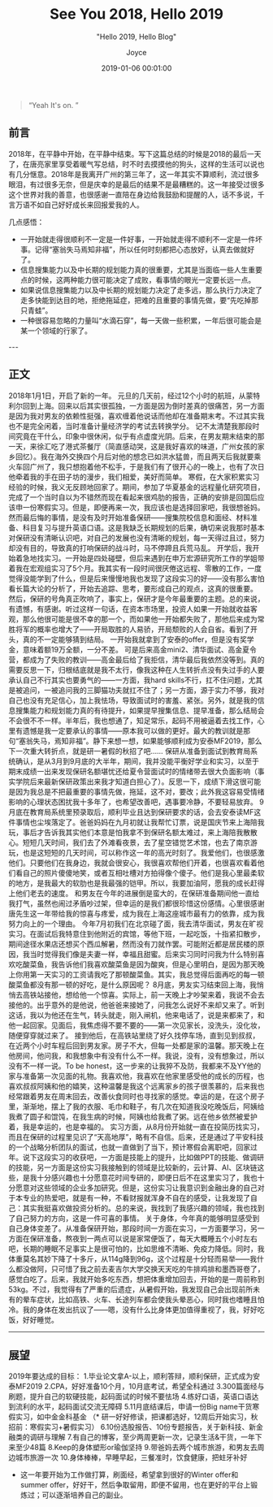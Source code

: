 ﻿---
layout:     post
title:      "See You 2018, Hello 2019"
subtitle:   " \"Hello 2019, Hello Blog\""
date:       2019-01-06 00:01:00
author:     "Joyce"
header-img: "post-bg-20190106.jpg"
catalog: true
tags:
    - 生活
    
---

> “Yeah It's on. ”


## 前言

2018年，在平静中开始，在平静中结束。写下这篇总结的时候是2018的最后一天了，在唐亮家里享受着暖气写总结，时不时去摸摸他的狗头，这样的生活可以说也有几分惬意。2018年是我离开广州的第三年了，这一年其实不算顺利，流过很多眼泪，有过很多无奈，但是庆幸的是最后的结果不是最糟糕的。这一年接受过很多这个世界对我的善意，也很感谢一直陪在身边给我鼓励和提醒的人，话不多说，千言万语不如自己好好成长来回报爱我的人。

几点感悟：
* 一开始就走得很顺利不一定是一件好事，一开始就走得不顺利不一定是一件坏事。记得“塞翁失马焉知非福”，所以任何时刻都把心态放好，认真去做就好了。
* 信息搜集能力以及中长期的规划能力真的很重要，尤其是当面临一些人生重要点的时候，这两种能力很可能决定了成败，看事情的眼光一定要长远一点。
* 如果说信息搜集能力以及中长期的规划能力决定了走多远，那么执行力决定了走多快能到达目的地，拒绝拖延症，把难的且重要的事情先做，要“先吃掉那只青蛙”。
* 一种很容易忽略的力量叫“水滴石穿”，每一天做一些积累，一年后很可能会是某一个领域的行家了。


<p id = "build"></p>
---

## 正文

2018年1月1日，开启了新的一年。
	元旦的几天前，经过12个小时的航班，从蒙特利尔回到上海。回来以后其实很孤独，一方面是因为倒时差真的很痛苦，另一方面是因为我对男友的依赖性挺强，喜欢缠着他说话而他却在准备期末考。不过其实我也不是完全闲着，当时准备计量经济学的考试去转换学分。
	记不太清楚我那段时间究竟在干什么，印象中很休闲，似乎有点虚度光阴。后来，在男友期末结束的那一天，来徐汇吃了港式茶餐厅（简直感动哭，这是我好喜欢的味道，广州女孩的家乡回忆）。我在海外交换四个月后对他的想念已如洪水猛兽，而且两天后我就要乘火车回广州了，我只想抱着他不松手，于是我们有了很开心的一晚上，也有了次日他牵着我的手在田子坊的漫步，我们相爱，美好而简单。
寒假，在大家积累实习经验的时候，我义无反顾地回家了。期间，参加了华夏基金的远程量化研究项目，完成了一个当时自以为不错然而现在看起来很鸡肋的报告，正确的安排是回国后应该申一份寒假实习。但是，即便再来一次，我应该也是选择回家吧，我很想爸妈。然而最后悔的事情，是没有及时开始准备保研——搜集院校信息和面经、材料准备、科目复习与提升英语口语。这是我缺乏长期规划的后果，确切来说我那时基本对保研没有清晰认识吧，对自己的发展也没有清晰的规划，每一天得过且过，努力却没有目的，导致真的打响保研的战斗时，马不停蹄且兵荒马乱。
开学后，我开始着急地找实习。一开始是四处碰壁，但后来遇到在申万宏源研究所工作的学姐带着我在宏观组实习了5个月。我其实有一段时间很厌倦这远程、零散的工作，一度觉得没能学到了什么，但是后来慢慢地我也发现了这段实习的好——没有那么害怕看长篇大论的分析了，开始去追踪、思考，要形成自己的观点，这真的很重要。
	然后，保研的号角真正吹响了，事实上，保研才是今年最重要的主题。总的来说，有遗憾，有感谢。听过这样一句话，在资本市场里，投资人如果一开始就收益客观，那么他很可能是很不幸的那一个，而如果他一开始都失败了，那他后来成为常胜将军的概率也增大了——开局取胜的人易骄，开局颓败的人会自省。看到了开头，真的不一定能够猜到结局。
	一开始我就拿到了安泰的offer，但是没有奖学金，意味着额19万全额，一分不差。
可是后来高金mini2、清华面试、高金夏令营，都成为了失败的教训——高金最后给了我拒信，清华最后我依然没等到。真的需要反思一下，归根结底就是我不太行，像我这种在人生转折点没有失过手的人要承认自己不行其实也要勇气的——一方面，我hard skills不行，扛不住问题，尤其是被追问，一被追问我的三脚猫功夫就扛不住了；另一方面，源于实力不够，我对自己也没有充足信心，加上我怯场，导致面试时的害羞、紧张。另外，就是我的信息搜集能力和规划能力真的有待提升，如果提早搜集信息、提早准备，那么结局会不会很不不一样。半年后，我也想通了，知足常乐，起码不用被逼着去找工作，心里有遗憾是我一定要承认的事情——原本我可以做的更好。最大的教训就是那句“塞翁失马，焉知非福”。静下来想一想，如果能够顺利成为安泰MF2019，那么下一次重大转折点，就是研一暑假的秋招了吧……
保研从准备到面试到教育局系统确认，是从3月到9月底的大半年，期间，我并没能平衡好学业和实习，以至于期末成绩一出来发现保研名额堪忧还给夏令营面试时的情绪带去很大负面影响（事实学院后来最新保研政策出来我才知道白担心了）。反思一下，成绩下滑这很可能是因为我总是不把最重要的事情先做，拖延，这不对，要改；此外我这容易受情绪影响的心理状态困扰我十多年了，也希望改善吧，遇事要冷静，不要轻易放弃。
9月底在教育局系统里预录取后，顺利毕业且达到保研要求的话，会去安泰读MF这件事情也尘埃落定了。爸爸妈妈在九月初就让我帮忙订票，说是国庆节来上海陪我玩，事后才告诉我其实他们本意是怕我拿不到保研名额太难过，来上海陪我散散心。短短几天时间，我们去了外滩看夜景，去了星空错觉艺术馆，也去了南京游玩，也是这短短的几天时间，可以称作这一年的高光时刻了。我爱他们，也很感激他们。只要他们在我身边，我就会很安心，我很喜欢帮他们开着，也很喜欢看着他们看自己的照片傻傻地笑，或者互相吐槽对方拍得像个傻子。他们是我心里最柔软的地方，是我最大的软肋也是我最强的铠甲。所以，我要加油阿，愿我的成长赶得上他们老去的速度。
和男友在今年的进展倒是蛮大的，在保研准备期间他一直给我打气，虽然也闹过矛盾吵过架，但幸运的是我们都很珍惜这份感情。心里很感谢唐先生这一年带给我的惊喜与疼爱，成为我在上海这座城市最有力的依靠，成为我努力向上的一个理由。
今年7月初我们在北京碰了面，我去清华面试，男友在旷视实习。在面试后我特意住到他附近的宾馆，等他下班，一起吃饭，十指紧扣散步，期间途径水果店还想买个西瓜解暑，然而没有刀就作罢。可能附近都是居民楼的原因，我当时觉得我们像是夫妻一样，幸福且甜蜜。后来实习同时问我为什么特别喜欢吃酸菜鱼，我告诉他们我喜欢酸菜鱼是因为酸爽，但是心里明白，是因为那天晚上你用第一天实习的工资请我吃了那顿酸菜鱼。其实，我总觉得后面再吃的每一顿酸菜鱼都没有那一顿的好吃，是什么原因呢？
	8月底，男友实习结束回上海，我悄悄去高铁站接他，想给他一个惊喜。实际上，前一天晚上才吵架来着，我说不会去接他的。出乎意外的是他说，他爸爸来接她了，问我怎么说好不来却又来了。听到这话，我以为他还在生气，转头就走，刚入闸机，他来电话了，说是来都来了，和他一起回家。见面后，我焦虑得不要不要的——第一次见家长，没洗头，没化妆，随便穿穿就过来了。
接到他后，在高铁站里绕了好久找停车场，直到见到叔叔，在近两个小时车程后回到男友家。房子不大，但每一处都是家的温馨。那天晚上在他房间，他问我，和我想象中有没有什么不一样。我说，没有，没有想象过，所以没有不一样一说。To be honest，这一步来的让我猝不及防，我都来不及YY他的家与准备第一次见面的礼物。我喜欢他，我喜欢在他家里感受他的成长的历程，也喜欢叔叔阿姨和他的嬉笑，这种温馨是我这个远离家乡的孩子很羡慕的，后来我也经常跟着男友在周末回去，改善伙食同时也寻找家的感觉。幸运的是，在这个房子里，渐渐地，摆上了我的衣服、毛巾和鞋子，有几次在知道我没吃晚饭后，阿姨给我煮了圆子和馄饨，在我生病的时候，阿姨也给我煮了粥。远在他乡依然被爱护着，我是幸运的，也是幸福的。
实习方面，从8月份开始就一直在投简历找实习，而且在保研的过程里见识了“天高地厚”，略有不自信。后来，还是通过了平安科技的一个战略分析团队的面试，也就一直做到了当下，预计寒假会离职吧，回家过年。说下这段实习的收获吧，一方面是技能上的提升，比如做PPT的技能、做调研的技能，另一方面是这份实习我接触到的领域是比较新的，云计算、AI、区块链这些，是我十分感兴趣也十分愿意花时间专研的，即便日后不在这里实习了，我也十分愿意对这些领域的企业多加研究。但是，这份实习让我意识到金融出身的自己对于本专业的热爱吧，就是有一种，不看财报就浑身不自在的感受，让我发现了自己：其实我挺喜欢做投资分析的。总的来说，我找到了我感兴趣的领域，我也找到了自己努力的方向，这是一件可喜的事情。
关于身体，今年真的能够明显感受到自己身体变差了。从准备保研开始，那段时间一方面在实习，一方面要学习，另一方面在保研准备，熬夜到一两点可以说是家常便饭了，每天大概睡五个小时左右吧，长期的睡眠不足事实上是很可怕的，比如思维不清晰、免疫力降低。同时，我体重莫名其妙下降了十多斤，从114g降到96g，这个过程是十分轻而易举——我什么都没做阿，只可惜了我之前去麦吉尔大学交换天天吃的牛排鸡排和墨西哥卷了，感觉白吃了。后来，我就开始多吃东西，想把体重增加回去，开始的是一周前称到53kg。不过，我觉得有了严重的后遗症，从暑假开始，我发现自己会出现前所未有的晕车症状，比如高铁、火车、长途列车都会使我头晕恶心，同时我也嗜睡且怕冷。我的身体在发出抗议了——嗯，没有什么比身体更加值得重视了，我，好好吃饭，好好睡觉。

---

## 展望

2019年要达成的目标：
1.毕业论文拿A-以上，顺利答辩，顺利保研，正式成为安泰MF2019
2.CPA，好好准备10个月，10月底考试，希望全科通过
3.300篇面经与刷题，提升自己的软硬技能，起码面试的时候不要怯场
4.练好口语，英语口语达到流利的水平，起码面试交流无障碍
5.11月底结课后，申请一份Big name干货寒假实习，如中金金科基金
（* 研一好好修读，把课都选好，12周后开始实习，秋招前：寒假实习+暑假实习）
6.10份选股报告、10份专题报告，关于新科技、新金融类的调研与理解
7.有自己的博客，至少两周更新一次，记录生活&干货，一年下来至少48篇
8.Keep的身体塑形or瑜伽坚持
9.带爸妈去两个城市旅游，和男友去周边城市旅游一次
10.身体棒棒，早睡早起，三餐准时，饮食健康，把蛀牙补好
* 这一年要开始为工作做打算，刷面经，希望拿到很好的Winter offer和summer offer，好好干，然后争取留用，即便不留用，也在更好的平台上锻炼过；可以逐渐培养自己的副业。


